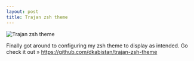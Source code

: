 ```yaml
---
layout: post
title: Trajan zsh theme
---
```


![Trajan zsh theme](https://raw.github.com/dkabistan/trajan-zsh-theme/master/trajan.zsh-theme.png)

Finally got around to configuring my zsh theme to display as intended. Go check it out &raquo; https://github.com/dkabistan/trajan-zsh-theme